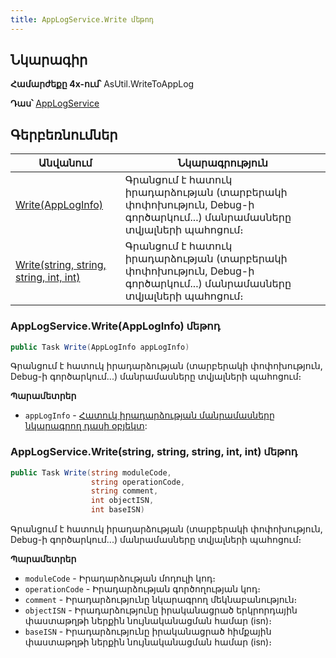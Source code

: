 ```yaml
---
title: AppLogService.Write մեթոդ
---
```


## Նկարագիր

**Համարժեքը 4x-ում՝** AsUtil.WriteToAppLog

**Դաս՝** [AppLogService](../AppLogService.md)

## Գերբեռնումներ

| Անվանում | Նկարագրություն |
|--|--|
| [Write(AppLogInfo)](#applogservicewriteapploginfo-մեթոդ) | Գրանցում է հատուկ իրադարձության (տարբերակի փոփոխություն, Debug-ի գործարկում...) մանրամասները տվյալների պահոցում։ |
| [Write(string, string, string, int, int)](#applogservicewritestring-string-string-int-int-մեթոդ) | Գրանցում է հատուկ իրադարձության (տարբերակի փոփոխություն, Debug-ի գործարկում...) մանրամասները տվյալների պահոցում։ |

### AppLogService.Write(AppLogInfo) մեթոդ

```c#
public Task Write(AppLogInfo appLogInfo)
```

Գրանցում է հատուկ իրադարձության (տարբերակի փոփոխություն, Debug-ի գործարկում...) մանրամասները տվյալների պահոցում։

**Պարամետրեր**

* `appLogInfo` - [Հատուկ իրադարձության մանրամասները նկարագրող դասի օբյեկտ](../../types/AppLogInfo.md):

### AppLogService.Write(string, string, string, int, int) մեթոդ

```c#
public Task Write(string moduleCode, 
                  string operationCode, 
                  string comment, 
                  int objectISN, 
                  int baseISN)
```

Գրանցում է հատուկ իրադարձության (տարբերակի փոփոխություն, Debug-ի գործարկում...) մանրամասները տվյալների պահոցում։

**Պարամետրեր**

* `moduleCode` - Իրադարձության մոդուլի կոդ։
* `operationCode` - Իրադարձության գործողության կոդ։
* `comment` - Իրադարձությունը նկարագրող մեկնաբանություն։
* `objectISN` - Իրադարձությունը իրականացրած երկրորդային փաստաթղթի ներքին նույնականացման համար (isn)։
* `baseISN` - Իրադարձությունը իրականացրած հիմքային փաստաթղթի ներքին նույնականացման համար (isn)։
